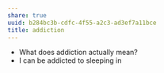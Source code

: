 ```yaml
---
share: true
uuid: b284bc3b-cdfc-4f55-a2c3-ad3ef7a11bce
title: addiction
---
```

* What does addiction actually mean?
* I can be addicted to sleeping in